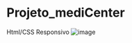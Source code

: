 # Projeto_mediCenter
Html/CSS Responsivo
![image](https://user-images.githubusercontent.com/54123414/170146555-7e9a53ce-a847-49a3-949c-99f8b73a5281.png)
